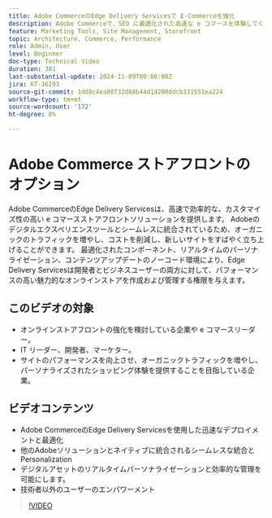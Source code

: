 ```yaml
---
title: Adobe CommerceのEdge Delivery Servicesで E-Commerceを強化
description: Adobe Commerceで、SEO に最適化された高速な e コマースを体験してください。 トラフィックの増加、コストの削減、ストアフロントの管理をEdge Delivery Servicesで簡単に行えます。
feature: Marketing Tools, Site Management, Storefront
topic: Architecture, Commerce, Performance
role: Admin, User
level: Beginner
doc-type: Technical Video
duration: 301
last-substantial-update: 2024-11-09T00:00:00Z
jira: KT-16193
source-git-commit: 1dd8c4ea80732d68b44d1d200ddcb331551ea224
workflow-type: tm+mt
source-wordcount: '172'
ht-degree: 0%

---
```



# Adobe Commerce ストアフロントのオプション

Adobe CommerceのEdge Delivery Servicesは、高速で効率的な、カスタマイズ性の高い e コマースストアフロントソリューションを提供します。
Adobeのデジタルエクスペリエンスツールとシームレスに統合されているため、オーガニックのトラフィックを増やし、コストを削減し、新しいサイトをすばやく立ち上げることができます。 最適化されたコンポーネント、リアルタイムのパーソナライゼーション、コンテンツアップデートのノーコード環境により、Edge Delivery Servicesは開発者とビジネスユーザーの両方に対して、パフォーマンスの高い魅力的なオンラインストアを作成および管理する権限を与えます。

## このビデオの対象

- オンラインストアフロントの強化を検討している企業や e コマースリーダー。
- IT リーダー、開発者、マーケター。
- サイトのパフォーマンスを向上させ、オーガニックトラフィックを増やし、パーソナライズされたショッピング体験を提供することを目指している企業。

## ビデオコンテンツ

- Adobe CommerceのEdge Delivery Servicesを使用した迅速なデプロイメントと最適化
- 他のAdobeソリューションとネイティブに統合されるシームレスな統合とPersonalization
- デジタルアセットのリアルタイムパーソナライゼーションと効率的な管理を可能にします。
- 技術者以外のユーザーのエンパワーメント

>[!VIDEO](https://video.tv.adobe.com/v/3448387?learn=on&captions=jpn)
